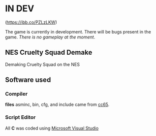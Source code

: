 # IN DEV

(https://ibb.co/PZLzLKW)

The game is currently in development. There will be bugs present in the game. *There is no gameplay at the moment*.

## NES Cruelty Squad Demake
 Demaking Cruelty Squad on the NES

## Software used

### Compiler

**files** asminc, bin, cfg, and include came from [cc65](https://www.cc65.org/).

### Script Editor

All **C** was coded using [Microsoft Visual Studio](https://visualstudio.microsoft.com/)
